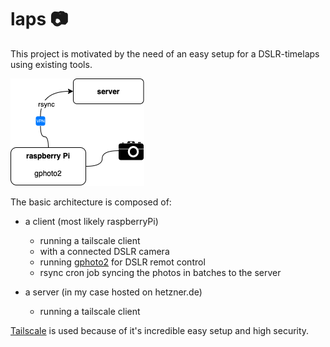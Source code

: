 # laps 📷

This project is motivated by the need of an easy setup for a DSLR-timelaps using existing tools.


![](docs/architecture.drawio.png)

The basic architecture is composed of:

- a client (most likely raspberryPi)
    - running a tailscale client
    - with a connected DSLR camera
    - running [gphoto2](gphoto2.org) for DSLR remot control
    - rsync cron job syncing the photos in batches to the server

- a server (in my case hosted on hetzner.de)
    - running a tailscale client


[Tailscale](https://tailscale.com/) is used because of it's incredible easy setup and high security.
